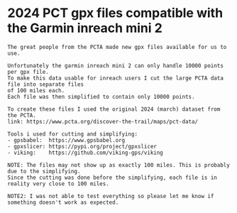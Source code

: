 # 2024 PCT gpx files compatible with the Garmin inreach mini 2

    The great people from the PCTA made new gpx files available for us to use.

    Unfortunately the garmin inreach mini 2 can only handle 10000 points per gpx file.
    To make this data usable for inreach users I cut the large PCTA data file into separate files
    of 100 miles each.
    Each file was then simplified to contain only 10000 points.

    To create these files I used the original 2024 (march) dataset from the PCTA.
    link: https://www.pcta.org/discover-the-trail/maps/pct-data/

    Tools i used for cutting and simplifying:
    - gpsbabel:  https://www.gpsbabel.org
    - gpxslicer: https://pypi.org/project/gpxslicer
    - viking:    https://github.com/viking-gps/viking

    NOTE: The files may not show up as exactly 100 miles. This is probably due to the simplifying.
    Since the cutting was done before the simplifying, each file is in reality very close to 100 miles.

    NOTE2: I was not able to test everything so please let me know if something doesn't work as expected.
